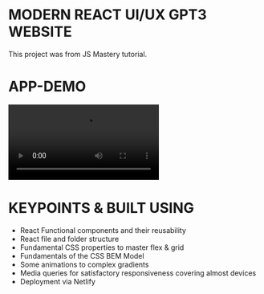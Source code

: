 # MODERN REACT UI/UX GPT3 WEBSITE

This project was from JS Mastery tutorial.

# APP-DEMO

<video src="GPT-3%20Site.mp4" controls title="Title"></video>

# KEYPOINTS & BUILT USING

- React Functional components and their reusability
- React file and folder structure
- Fundamental CSS properties to master flex & grid
- Fundamentals of the CSS BEM Model
- Some animations to complex gradients
- Media queries for satisfactory responsiveness covering almost devices
- Deployment via Netlify
